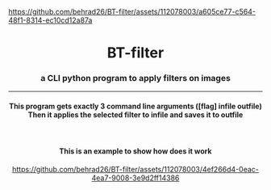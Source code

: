 
https://github.com/behrad26/BT-filter/assets/112078003/a605ce77-c564-48f1-8314-ec10cd12a87a
<div align="center"><h1> BT-filter </h1></div>
<div align="center"><h3> a CLI python program to apply filters on images </h3></div>

-----

<div align="center">
  <h4>
    This program gets exactly 3 command line arguments ([flag] infile outfile)<br>
    Then it applies the selected filter to infile and saves it to outfile
  </h4>
</div>
<br>

<div align="center">
  <h4>This is an example to show how does it work</h4>

  https://github.com/behrad26/BT-filter/assets/112078003/4ef266d4-0eac-4ea7-9008-3e9d2ff14386
</div>
